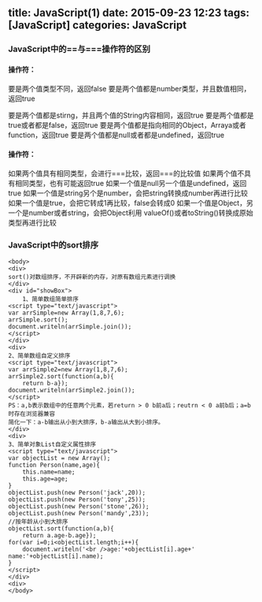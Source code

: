 title: JavaScript(1)
date: 2015-09-23 12:23
tags: [JavaScript]
categories: JavaScript 
---
### JavaScript中的==与===操作符的区别

#### 操作符：

要是两个值类型不同，返回false 
要是两个值都是number类型，并且数值相同，返回true

要是两个值都是stirng，并且两个值的String内容相同，返回true 
要是两个值都是true或者都是false，返回true 
要是两个值都是指向相同的Object，Arraya或者function，返回true 
要是两个值都是null或者都是undefined，返回true
#### 操作符：
如果两个值具有相同类型，会进行===比较，返回===的比较值 
如果两个值不具有相同类型，也有可能返回true 
如果一个值是null另一个值是undefined，返回true 
如果一个值是string另个是number，会把string转换成number再进行比较 
如果一个值是true，会把它转成1再比较，false会转成0 
如果一个值是Object，另一个是number或者string，会把Object利用 valueOf()或者toString()转换成原始类型再进行比较 

### JavaScript中的sort排序
```
<body>  
<div>  
sort()对数组排序，不开辟新的内存，对原有数组元素进行调换  
</div>  
<div id="showBox">  
    1、简单数组简单排序  
<script type="text/javascript">  
var arrSimple=new Array(1,8,7,6);  
arrSimple.sort();  
document.writeln(arrSimple.join());  
</script>  
</div>  
<div>  
2、简单数组自定义排序  
<script type="text/javascript">  
var arrSimple2=new Array(1,8,7,6);  
arrSimple2.sort(function(a,b){  
    return b-a});  
document.writeln(arrSimple2.join());  
</script>  
PS：a,b表示数组中的任意两个元素，若return > 0 b前a后；reutrn < 0 a前b后；a=b时存在浏览器兼容  
简化一下：a-b输出从小到大排序，b-a输出从大到小排序。  
</div>  
<div>  
3、简单对象List自定义属性排序  
<script type="text/javascript">  
var objectList = new Array();  
function Person(name,age){  
    this.name=name;  
    this.age=age;  
}  
objectList.push(new Person('jack',20));  
objectList.push(new Person('tony',25));  
objectList.push(new Person('stone',26));  
objectList.push(new Person('mandy',23));  
//按年龄从小到大排序  
objectList.sort(function(a,b){  
    return a.age-b.age});  
for(var i=0;i<objectList.length;i++){  
    document.writeln('<br />age:'+objectList[i].age+' name:'+objectList[i].name);  
}  
</script>  
</div>  
<div>  
</body>
```